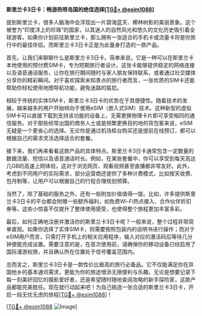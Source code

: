 **斯里兰卡3日卡：畅游热带岛国的绝佳选择[[TG💪+ @esim1088](https://t.me/s/esim1088)]**

提到斯里兰卡，很多人脑海中会浮现出一片碧海蓝天、椰林树影的美丽景象。这个被誉为“印度洋上的珍珠”的国家，以其迷人的自然风光和悠久的文化历史吸引着全球游客。如果你计划前往斯里兰卡，那么拥有一张适合的手机卡或流量卡将是你旅行中的最佳伴侣。而斯里兰卡3日卡正是为此量身打造的一款产品。

首先，让我们来聊聊什么是斯里兰卡3日卡。简单来说，它是一种可以在斯里兰卡本地使用的预付费SIM卡，专为短期旅行者设计。这张卡能够提供稳定的网络连接以及语音通话服务，让你在旅行期间随时与家人朋友保持联系，或者通过社交媒体分享你的精彩瞬间。对于喜欢探索未知景点的旅行者而言，一张优质的SIM卡还能帮助你轻松使用地图导航功能，避免迷路的尴尬。

相较于传统的实体SIM卡，斯里兰卡3日卡的优势在于其便捷性。随着技术的发展，越来越多的用户开始倾向于使用eSIM（嵌入式SIM）技术。这种新型的虚拟SIM卡可以直接下载到支持该功能的设备上，无需更换物理卡片即可享受相同的通信服务。对于那些经常出国的商务人士或是频繁更换目的地的背包客来说，eSIM无疑是一个更省心的选择。无论你是通过机场柜台购买还是提前在线预订，都可以根据自己的需求灵活选择适合的套餐。

接下来，我们再来看看这款产品的具体特点。斯里兰卡3日卡通常包含一定数量的数据流量、短信以及语音通话时长。例如，在某些套餐中，你可以享受到每天高达几GB的高速上网体验，这对于浏览网页、观看视频甚至直播都非常友好。此外，考虑到不同用户的实际需求，部分运营商还提供了多种计费模式，比如按天收费、包月制等，让用户可以根据自己的行程合理规划预算。

当然了，除了基础的服务之外，还有一些附加价值值得一提。比如，许多提供斯里兰卡3日卡的平台都会附赠一些额外福利，如免费Wi-Fi热点接入、合作伙伴折扣券等。这些小惊喜不仅提升了整体使用感受，也使得整个旅程更加丰富多彩。

最后，如何正确地注册并激活你的斯里兰卡3日卡呢？一般来说，整个过程非常简单直观。如果你选择了实体SIM卡，则需要按照包装内的说明书进行操作；而对于eSIM用户而言，只需打开手机上的相关应用程序，输入对应的激活码后等待几分钟便能完成设置。需要注意的是，在首次使用前，请确保你的移动设备已经启用了国际漫游权限，并且确认所在位置处于信号覆盖范围内。

总而言之，斯里兰卡3日卡是一款性价比极高的旅行必备品。它不仅能满足你在异国他乡的基本通讯需求，更能为你的旅途增添无限便利与乐趣。无论是想要记录下每一刻美好回忆的摄影爱好者，还是希望随时随地查阅攻略的新手探险家，这款产品都能完美胜任。现在就行动起来吧！为自己挑选一张合适的斯里兰卡3日卡，开启一段无忧无虑的旅程[[TG💪+ @esim1088](https://t.me/s/esim1088)]！

[[TG💪+ @esim1088](https://t.me/s/esim1088) ![Image](https://i.postimg.cc/4NQfJmqS/Snipaste-2025-05-13-00-14-12.png)]